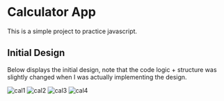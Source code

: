 # Calculator App

This is a simple project to practice javascript. 

## Initial Design 

Below displays the initial design, note that the code logic + structure was slightly changed 
when I was actually implementing the design. 

![cal1](https://github.com/NadifRahman/calculator-app/assets/155865015/fc86f2f6-8d4e-487b-b7df-f2b42969f7e7)
![cal2](https://github.com/NadifRahman/calculator-app/assets/155865015/fe5e5afb-3bd8-4e11-956d-e8b614ee60c3)
![cal3](https://github.com/NadifRahman/calculator-app/assets/155865015/8122b4f5-dac8-46a8-bbec-0908d728e68d)
![cal4](https://github.com/NadifRahman/calculator-app/assets/155865015/da5b37cc-50f3-41c6-a07a-b08ca75143cb)


